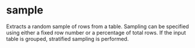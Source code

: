 # sample

Extracts a random sample of rows from a table. Sampling can be specified using either a fixed row number or a percentage of total rows. If the input table is grouped, stratified sampling is performed.
